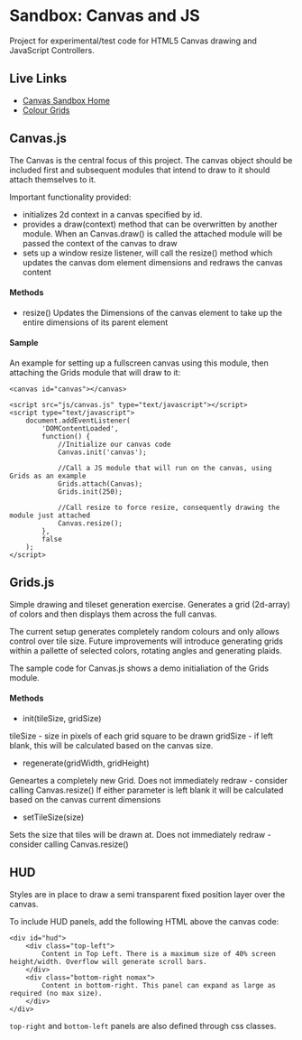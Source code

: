 # Sandbox: Canvas and JS

Project for experimental/test code for HTML5 Canvas drawing and JavaScript Controllers.

## Live Links
* [Canvas Sandbox Home](http://joneubank.com/things/canvas)
* [Colour Grids](http://joneubank.com/things/canvas/grids)

## Canvas.js
The Canvas is the central focus of this project. The canvas object should be included first and subsequent modules that intend to draw to it should attach themselves to it.

Important functionality provided:
* initializes 2d context in a canvas specified by id.
* provides a draw(context) method that can be overwritten by another module. When an Canvas.draw() is called the attached module will be passed the context of the canvas to draw
* sets up a window resize listener, will call the resize() method which updates the canvas dom element dimensions and redraws the canvas content

#### Methods
* resize()
Updates the Dimensions of the canvas element to take up the entire dimensions of its parent element

#### Sample
An example for setting up a fullscreen canvas using this module, then attaching the Grids module that will draw to it:
```
<canvas id="canvas"></canvas>

<script src="js/canvas.js" type="text/javascript"></script>
<script type="text/javascript">
    document.addEventListener(
        'DOMContentLoaded', 
        function() {
            //Initialize our canvas code
            Canvas.init('canvas');

            //Call a JS module that will run on the canvas, using Grids as an example
            Grids.attach(Canvas);
            Grids.init(250);
            
            //Call resize to force resize, consequently drawing the module just attached
            Canvas.resize();            
        }, 
        false
    );
</script>
```

## Grids.js
Simple drawing and tileset generation exercise. Generates a grid (2d-array) of colors and then displays them across the full canvas.

The current setup generates completely random colours and only allows control over tile size. Future improvements will introduce generating grids within a pallette of selected colors, rotating angles and generating plaids.

The sample code for Canvas.js shows a demo initialiation of the Grids module.

#### Methods
* init(tileSize, gridSize)

tileSize - size in pixels of each grid square to be drawn
gridSize - if left blank, this will be calculated based on the canvas size.

* regenerate(gridWidth, gridHeight)

Geneartes a completely new Grid. Does not immediately redraw - consider calling Canvas.resize()
If either parameter is left blank it will be calculated based on the canvas current dimensions

* setTileSize(size)

Sets the size that tiles will be drawn at. Does not immediately redraw - consider calling Canvas.resize()

## HUD
Styles are in place to draw a semi transparent fixed position layer over the canvas. 

To include HUD panels, add the following HTML above the canvas code:
```
<div id="hud">
	<div class="top-left">
		Content in Top Left. There is a maximum size of 40% screen height/width. Overflow will generate scroll bars.
	</div>
    <div class="bottom-right nomax">
    	Content in bottom-right. This panel can expand as large as required (no max size).
    </div>
</div>
```
`top-right` and `bottom-left` panels are also defined through css classes.
